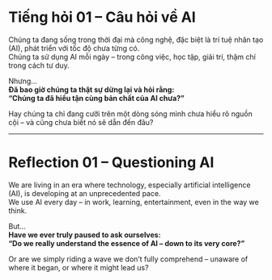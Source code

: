 # Tiếng hỏi 01 – Câu hỏi về AI

Chúng ta đang sống trong thời đại mà công nghệ, đặc biệt là trí tuệ nhân tạo (AI), phát triển với tốc độ chưa từng có.  
Chúng ta sử dụng AI mỗi ngày – trong công việc, học tập, giải trí, thậm chí trong cách tư duy.

Nhưng...  
**Đã bao giờ chúng ta thật sự dừng lại và hỏi rằng:  
“Chúng ta đã hiểu tận cùng bản chất của AI chưa?”**

Hay chúng ta chỉ đang cưỡi trên một dòng sóng mình chưa hiểu rõ nguồn cội – và cũng chưa biết nó sẽ dẫn đến đâu?

---

# Reflection 01 – Questioning AI

We are living in an era where technology, especially artificial intelligence (AI), is developing at an unprecedented pace.  
We use AI every day – in work, learning, entertainment, even in the way we think.

But...  
**Have we ever truly paused to ask ourselves:  
“Do we really understand the essence of AI – down to its very core?”**

Or are we simply riding a wave we don’t fully comprehend – unaware of where it began, or where it might lead us?
